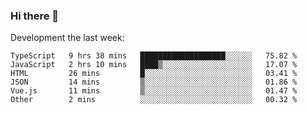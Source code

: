 ### Hi there 👋

Development the last week:
<!--START_SECTION:waka-->

```text
TypeScript   9 hrs 38 mins   ███████████████████░░░░░░   75.82 %
JavaScript   2 hrs 10 mins   ████▒░░░░░░░░░░░░░░░░░░░░   17.07 %
HTML         26 mins         █░░░░░░░░░░░░░░░░░░░░░░░░   03.41 %
JSON         14 mins         ▒░░░░░░░░░░░░░░░░░░░░░░░░   01.86 %
Vue.js       11 mins         ▒░░░░░░░░░░░░░░░░░░░░░░░░   01.47 %
Other        2 mins          ░░░░░░░░░░░░░░░░░░░░░░░░░   00.32 %
```

<!--END_SECTION:waka-->

<!--
**JASONPANGGO/jasonpanggo** is a ✨ _special_ ✨ repository because its `README.md` (this file) appears on your GitHub profile.

Here are some ideas to get you started:

- 🔭 I’m currently working on ...
- 🌱 I’m currently learning ...
- 👯 I’m looking to collaborate on ...
- 🤔 I’m looking for help with ...
- 💬 Ask me about ...
- 📫 How to reach me: ...
- 😄 Pronouns: ...
- ⚡ Fun fact: ...
-->
